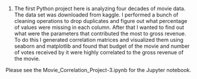 1) The first Python project here is analyzing four decades of movie data. The data set was downloaded from kaggle. 
I performed a bunch of cleaning operations to drop duplicates and figure out what percentage of values were missing in each column. 
After that I wanted to find out what were the parameters that contributed the most to gross revenue. To do this I generated correlation matrices and visualized them using seaborn and matplotlib and found that budget of the movie and number of votes received by it were highly correlated to the gross revenue of the movie.


Please see the Movie_Correlation_Project-3.ipynb for the Jupyter notebook.

